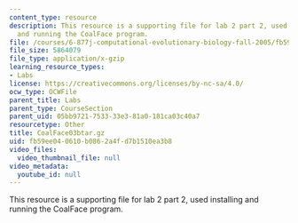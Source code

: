 ```yaml
---
content_type: resource
description: This resource is a supporting file for lab 2 part 2, used installing
  and running the CoalFace program.
file: /courses/6-877j-computational-evolutionary-biology-fall-2005/fb59ee040610b0862a4fd7b1510ea3b8_CoalFace03btar.gz
file_size: 5864079
file_type: application/x-gzip
learning_resource_types:
- Labs
license: https://creativecommons.org/licenses/by-nc-sa/4.0/
ocw_type: OCWFile
parent_title: Labs
parent_type: CourseSection
parent_uid: 05bb9721-7533-33e3-81a0-181ca03c40a7
resourcetype: Other
title: CoalFace03btar.gz
uid: fb59ee04-0610-b086-2a4f-d7b1510ea3b8
video_files:
  video_thumbnail_file: null
video_metadata:
  youtube_id: null
---
```

This resource is a supporting file for lab 2 part 2, used installing and running the CoalFace program.